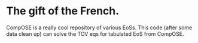 # The gift of the French.

CompOSE is a really cool repository of various EoSs. This code (after some data clean up) can solve the TOV eqs
for tabulated EoS from CompOSE.